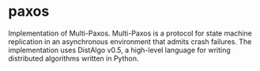 paxos
=====
Implementation of Multi-Paxos.
Multi-Paxos is a protocol for state machine replication in an asynchronous environment that admits crash failures.
The implementation uses DistAlgo v0.5, a high-level language for writing distributed algorithms written in Python.

